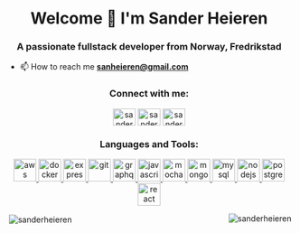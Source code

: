 <h1 align="center">Welcome 👋 I'm Sander Heieren</h1>
<h3 align="center">A passionate fullstack developer from Norway, Fredrikstad</h3>

- 📫 How to reach me **sanheieren@gmail.com**

<h3 align="center">Connect with me:</h3>
<p align="center">
<a href="https://twitter.com/sanderheieren" target="blank"><img align="center" src="https://cdn.jsdelivr.net/npm/simple-icons@3.0.1/icons/twitter.svg" alt="sanderheieren" height="30" width="40" /></a>
<a href="https://linkedin.com/in/heieren" target="blank"><img align="center" src="https://cdn.jsdelivr.net/npm/simple-icons@3.0.1/icons/linkedin.svg" alt="sanderheieren" height="30" width="40" /></a>
<a href="https://instagram.com/sanderheieren" target="blank"><img align="center" src="https://cdn.jsdelivr.net/npm/simple-icons@3.0.1/icons/instagram.svg" alt="sanderheieren" height="30" width="40" /></a>
</p>

<h3 align="center">Languages and Tools:</h3>
<p align="center"> <a href="https://aws.amazon.com" target="_blank"> <img src="https://devicons.github.io/devicon/devicon.git/icons/amazonwebservices/amazonwebservices-original-wordmark.svg" alt="aws" width="40" height="40"/> </a> <a href="https://www.docker.com/" target="_blank"> <img src="https://devicons.github.io/devicon/devicon.git/icons/docker/docker-original-wordmark.svg" alt="docker" width="40" height="40"/> </a> <a href="https://expressjs.com" target="_blank"> <img src="https://devicons.github.io/devicon/devicon.git/icons/express/express-original-wordmark.svg" alt="express" width="40" height="40"/> </a> <a href="https://git-scm.com/" target="_blank"> <img src="https://www.vectorlogo.zone/logos/git-scm/git-scm-icon.svg" alt="git" width="40" height="40"/> </a> <a href="https://graphql.org" target="_blank"> <img src="https://www.vectorlogo.zone/logos/graphql/graphql-icon.svg" alt="graphql" width="40" height="40"/> </a> <a href="https://developer.mozilla.org/en-US/docs/Web/JavaScript" target="_blank"> <img src="https://devicons.github.io/devicon/devicon.git/icons/javascript/javascript-original.svg" alt="javascript" width="40" height="40"/> </a> <a href="https://mochajs.org" target="_blank"> <img src="https://www.vectorlogo.zone/logos/mochajs/mochajs-icon.svg" alt="mocha" width="40" height="40"/> </a> <a href="https://www.mongodb.com/" target="_blank"> <img src="https://devicons.github.io/devicon/devicon.git/icons/mongodb/mongodb-original-wordmark.svg" alt="mongodb" width="40" height="40"/> </a> <a href="https://www.mysql.com/" target="_blank"> <img src="https://devicons.github.io/devicon/devicon.git/icons/mysql/mysql-original-wordmark.svg" alt="mysql" width="40" height="40"/> </a> <a href="https://nodejs.org" target="_blank"> <img src="https://devicons.github.io/devicon/devicon.git/icons/nodejs/nodejs-original-wordmark.svg" alt="nodejs" width="40" height="40"/> </a> <a href="https://www.postgresql.org" target="_blank"> <img src="https://devicons.github.io/devicon/devicon.git/icons/postgresql/postgresql-original-wordmark.svg" alt="postgresql" width="40" height="40"/> </a> <a href="https://reactjs.org/" target="_blank"> <img src="https://devicons.github.io/devicon/devicon.git/icons/react/react-original-wordmark.svg" alt="react" width="40" height="40"/> </a> </p>

<p><img align="right" src="https://github-readme-stats.vercel.app/api/top-langs?username=sanderheieren&show_icons=true&locale=en&layout=compact" alt="sanderheieren" /></p>

<p>&nbsp;<img align="center" src="https://github-readme-stats.vercel.app/api?username=sanderheieren&show_icons=true&locale=en" alt="sanderheieren" /></p>

